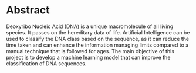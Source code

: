 # Abstract
Deoxyribo Nucleic Acid (DNA) is a unique
macromolecule of all living species. It passes on the hereditary
data of life. Artificial Intelligence can be used to classify the DNA
class based on the sequence, as it can reduce the time taken and
can enhance the information managing limits compared to a
manual technique that is followed for ages. The main objective of
this project is to develop a machine learning model that can
improve the classification of DNA sequences. 
